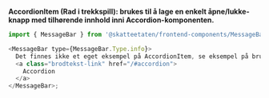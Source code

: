 **AccordionItem (Rad i trekkspill): brukes til å lage en enkelt åpne/lukke-knapp med tilhørende innhold inni Accordion-komponenten.**

```js noeditor
import { MessageBar } from '@skatteetaten/frontend-components/MessageBar';

<MessageBar type={MessageBar.Type.info}>
  Det finnes ikke et eget eksempel på AccordionItem, se eksempel på bruk
  <a class="brodtekst-link" href="/#accordion">
    Accordion
  </a>
</MessageBar>;
```
